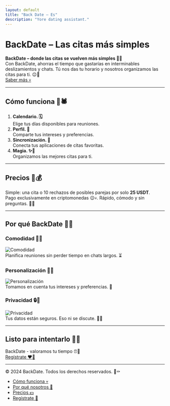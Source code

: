 ```yaml
---
layout: default
title: "Back Date – Es"
description: "Yore dating assistant."
---
```


# BackDate – Las citas más simples

**BackDate – donde las citas se vuelven más simples 🖤👅**  
Con BackDate, ahorras el tiempo que gastarías en interminables deslizamientos y chats. Tú nos das tu horario y nosotros organizamos las citas para ti. 😉🖤  
[Saber más 💀](#how-it-works)

---

## Cómo funciona 🖤🕷️

1. **Calendario. 🗓️**  
   Elige tus días disponibles para reuniones.
2. **Perfil. 📝**  
   Comparte tus intereses y preferencias.
3. **Sincronización. 🔄**  
   Conecta tus aplicaciones de citas favoritas.
4. **Magia. ✨🖤**  
   Organizamos las mejores citas para ti.

---

## Precios 🖤💰

Simple: una cita o 10 rechazos de posibles parejas por solo **25 USDT**.  
Pago exclusivamente en criptomonedas 😉💀. Rápido, cómodo y sin preguntas. 👻🖤

---

## Por qué BackDate 🖤👀

### Comodidad 🖤🤝
![Comodidad](assets/icon1.svg)  
Planifica reuniones sin perder tiempo en chats largos. ⏳

### Personalización 🖤🎯
![Personalización](assets/icon2.svg)  
Tomamos en cuenta tus intereses y preferencias. 💌

### Privacidad 🔒🖤
![Privacidad](assets/icon3.svg)  
Tus datos están seguros. Eso ni se discute. 🕵️‍♂️

---

## Listo para intentarlo 🖤👄

BackDate - valoramos tu tiempo ⏰🖤  
[Regístrate ❤️‍🔥](signup.html)

---

© 2024 BackDate. Todos los derechos reservados. 🖤⚰️  

- [Cómo funciona 💀](#how-it-works)  
- [Por qué nosotros 👻](#features)  
- [Precios 💵](#pricing)  
- [Regístrate 🖤](#cta)
